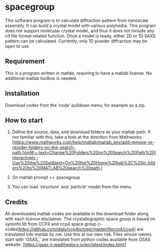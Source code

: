 # spacegroup
This software program is to calculate diffraction pattern from nanoscale assembly. It can build a crystal model with various polyhedra. This program does not support molecular crystal model, and thus it does not include any cif file format related function. Once a model is ready, either 2D or 1D SAXS pattern can be calculated. Currently, only 1D powder diffraction may be open to use.
## Requirement
This is a program written in matlab, requiring to have a matlab license.
No additional matlab toolbox is needed.
## Installation
Download codes from the 'code' pulldown menu, for example as a zip. 

## How to start
1. Define the source, data, and download folders as your matlab path. If not familiar with this, take a look at the direction from Mathworks. [https://www.mathworks.com/help/matlab/matlab_env/add-remove-or-reorder-folders-on-the-search-path.html#:~:text=Change%20Folders%20on%20Search%20Path%20Interactively,-Use%20the%20Set&text=On%20the%20Home%20tab%2C%20in,folders%20to%20MATLAB%20search%20path.]

2. On matlab prompt >> spacegroup
3. You can load 'structure' and 'particle' model from the menu.

## Credits
All downloaded matlab codes are available in the download folder along with each licence disclaimer. 
The crystallographic space group is based on syminfo.lib from CCP4 and ccp4 space group c-codes[https://github.com/dials/ccp4io/tree/master/libccp4/ccp4] are translated into matlab by me. Use this at our own risk. Files whose names start with 'GSAS_' are translated from python codes available from GSAS website. [https://gsas-ii.readthedocs.io/en/latest/index.html]
